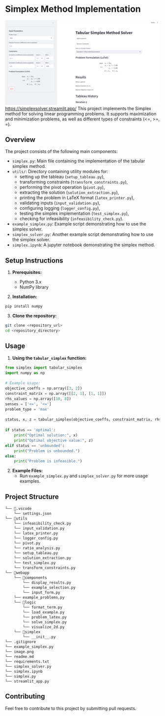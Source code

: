 # Simplex Method Implementation

![Demo Image](demo.png)
<https://simplexsolver.streamlit.app/>
This project implements the Simplex method for solving linear programming problems. It supports maximization and minimization problems, as well as different types of constraints (<=, >=, =).

## Overview

The project consists of the following main components:

- `simplex.py`: Main file containing the implementation of the tabular simplex method.
- `utils/`: Directory containing utility modules for:
  - setting up the tableau (`setup_tableau.py`),
  - transforming constraints (`transform_constraints.py`),
  - performing the pivot operation (`pivot.py`),
  - extracting the solution (`solution_extraction.py`),
  - printing the problem in LaTeX format (`latex_printer.py`),
  - validating inputs (`input_validation.py`),
  - configuring logging (`logger_config.py`),
  - testing the simplex implementation (`test_simplex.py`),
  - checking for infeasibility (`infeasibility_check.py`).
- `example_simplex.py`: Example script demonstrating how to use the simplex solver.
- `simplex_solver.py`: Another example script demonstrating how to use the simplex solver.
- `simplex.ipynb`: A jupyter notebook demonstrating the simplex method.

## Setup Instructions

1. **Prerequisites:**

   - Python 3.x
   - NumPy library

2. **Installation:**

```bash
pip install numpy
```

3. **Clone the repository:**

```bash
git clone <repository_url>
cd <repository_directory>
```

## Usage

1. **Using the `tabular_simplex` function:**

```python
from simplex import tabular_simplex
import numpy as np

# Example usage:
objective_coeffs = np.array([3, 2])
constraint_matrix = np.array([[2, 1], [1, 1]])
rhs_values = np.array([10, 8])
senses = ['<=', '<=']
problem_type = 'max'

status, x, z = tabular_simplex(objective_coeffs, constraint_matrix, rhs_values, senses, problem_type)

if status == 'optimal':
    print("Optimal solution:", x)
    print("Optimal objective value:", z)
elif status == 'unbounded':
    print("Problem is unbounded.")
else:
    print("Problem is infeasible.")
```

2.  **Example Files:**
    - Run `example_simplex.py` and `simplex_solver.py` for more usage examples.

## Project Structure

```
└── 📁.vscode
    └── settings.json
└── 📁utils
    └── infeasibility_check.py
    └── input_validation.py
    └── latex_printer.py
    └── logger_config.py
    └── pivot.py
    └── ratio_analysis.py
    └── setup_tableau.py
    └── solution_extraction.py
    └── test_simplex.py
    └── transform_constraints.py
└── 📁webapp
    └── 📁components
        └── display_results.py
        └── example_selection.py
        └── input_form.py
    └── example_problems.py
    └── 📁logic
        └── format_term.py
        └── load_example.py
        └── problem_latex.py
        └── solve_simplex.py
        └── visualize_2d.py
    └── 📁simplex
        └── __init__.py
└── .gitignore
└── example_simplex.py
└── image.png
└── readme.md
└── requirements.txt
└── simplex_solver.py
└── simplex.ipynb
└── simplex.py
└── streamlit_app.py

```

## Contributing

Feel free to contribute to this project by submitting pull requests.
